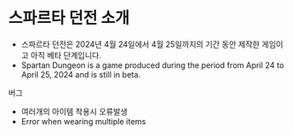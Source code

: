 스파르타 던전 소개
=============
* 스파르타 던전은 2024년 4월 24일에서 4월 25일까지의 기간 동안 제작한 게임이고 아직 베타 단계입니다.
* Spartan Dungeon is a game produced during the period from April 24 to April 25, 2024 and is still in beta.


버그
*  여러개의 아이템 착용시 오류발생
*  Error when wearing multiple items
